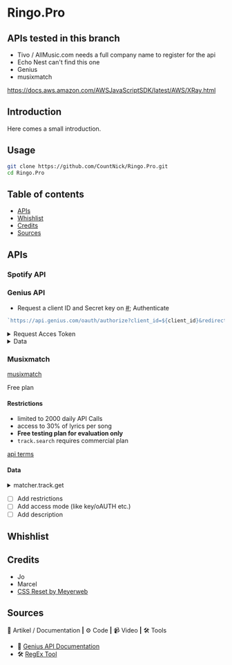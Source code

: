 # Ringo.Pro

<!-- <% results.map(item => { %>
      <div class="grid-item"><p>Cover art</p></div>
      <div class="grid-item"><p><%= item.title %></p></div>
      <div class="grid-item"><p><%= item.artist %></p></div>
      <div class="grid-item"><p>Lyrics</p></div>
      <% });%> <% } %> -->
<!-- ![Screenshot van de applicatie]() -->

## APIs tested in this branch

- Tivo / AllMusic.com needs a full company name to register for the api
- Echo Nest can't find this one
- Genius
- musixmatch

https://docs.aws.amazon.com/AWSJavaScriptSDK/latest/AWS/XRay.html

## Introduction

Here comes a small introduction.

## Usage

```zsh
git clone https://github.com/CountNick/Ringo.Pro.git
cd Ringo.Pro
```

## Table of contents

- [APIs](#apis)
- [Whishlist](#Whishlist)
- [Credits](#Credits)
- [Sources](#Sources)

## APIs

### Spotify API

### Genius API

- Request a client ID and Secret key on [#](#);
  Authenticate

```js
`https://api.genius.com/oauth/authorize?client_id=${client_id}&redirect_uri=${redirect_uri}&scope=${scope}&state=${state}&response_type=code`;
```

<details><summary>Request Acces Token</summary>

```js
async function getAccesToken(code) {
  const url = 'https://api.genius.com/oauth/token',
    bodyData = {
      code: code,
      client_id: client_id,
      client_secret: secret,
      redirect_uri: redirect_uri,
      response_type: 'code',
      grant_type: 'authorization_code',
    };
  const response = await fetch(url, {
    method: 'POST',
    headers: { Accept: 'application/json', 'Content-Type': 'application/json' },
    body: JSON.stringify(bodyData),
  });
  const jsonData = await response.json();
  console.log(jsonData);
  access_token = jsonData.access_token;
}
```

</details>

<details><summary>Data</summary>

```js
{
    highlights: [],
    index: 'song',
    type: 'song',
    result: {
      annotation_count: 7,
      api_path: '/songs/2288547',
      full_title: 'Manon by De Jeugd van Tegenwoordig',
      header_image_thumbnail_url: 'https://images.rapgenius.com/631233c9655a46e40e7a671fba27460c.300x170x1.jpg',
      header_image_url: 'https://images.rapgenius.com/631233c9655a46e40e7a671fba27460c.599x339x1.jpg',
      id: 2288547,
      lyrics_owner_id: 255445,
      lyrics_state: 'complete',
      path: '/De-jeugd-van-tegenwoordig-manon-lyrics',
      pyongs_count: 8,
      song_art_image_thumbnail_url: 'https://images.genius.com/a5f3dea785513a06e01a7753a2d6d59d.300x300x1.jpg',
      song_art_image_url: 'https://images.genius.com/a5f3dea785513a06e01a7753a2d6d59d.605x605x1.jpg',
      stats: { unreviewed_annotations: 1, hot: false, pageviews: 79651 },
      title: 'Manon',
      title_with_featured: 'Manon',
      url: 'https://genius.com/De-jeugd-van-tegenwoordig-manon-lyrics',
      primary_artist: {
        api_path: '/artists/18140',
        header_image_url: 'https://images.genius.com/f3c5b09c410385f4f19e52ee4b45baf3.1000x563x1.jpg',
        id: 18140,
        image_url: 'https://images.genius.com/51834e10506e8f674014396f8b46a114.500x500x1.jpg',
        is_meme_verified: false,
        is_verified: false,
        name: 'De Jeugd van Tegenwoordig',
        url: 'https://genius.com/artists/De-jeugd-van-tegenwoordig'
      }
```

</details>

### Musixmatch

[musixmatch](https://developer.musixmatch.com/)

Free plan

#### Restrictions

- limited to 2000 daily API Calls
- access to 30% of lyrics per song
- **Free testing plan for evaluation only**
- `track.search` requires commercial plan

[api terms](https://about.musixmatch.com/apiterms)

#### Data

<details><summary>matcher.track.get</summary>

```js
{
  message: {
    header: {
      status_code: 200,
      execute_time: 0.15845417976379,
      confidence: 1000,
      mode: 'search',
      cached: 1
    },
    body: {
      track: {
        track_id: 88236139,
        track_name: 'A Te',
        track_name_translation_list: [],
        track_rating: 72,
        commontrack_id: 1157401,
        instrumental: 0,
        explicit: 1,
        has_lyrics: 1,
        has_subtitles: 1,
        has_richsync: 0,
        num_favourite: 1037,
        album_id: 21143794,
        album_name: 'Safari',
        artist_id: 8976,
        artist_name: 'Jovanotti',
        track_share_url: 'https://www.musixmatch.com/lyrics/Jovanotti/A-te?utm_source=application&utm_campaign=api&utm_medium=',
        track_edit_url: 'https://www.musixmatch.com/lyrics/Jovanotti/A-te/edit?utm_source=application&utm_campaign=api&utm_medium=',
        restricted: 0,
        updated_time: '2019-04-17T12:55:49Z',
        primary_genres: {
          music_genre_list: [
            {
              music_genre: {
                music_genre_id: 14,
                music_genre_parent_id: 34,
                music_genre_name: 'Pop',
                music_genre_name_extended: 'Pop',
                music_genre_vanity: 'Pop'
              }
            }
          ]
        }
      }
    }
  }
}
```

</details>

- [ ] Add restrictions
- [ ] Add access mode (like key/oAUTH etc.)
- [ ] Add description

## Whishlist

## Credits

- Jo
- Marcel
- [CSS Reset by Meyerweb](http://meyerweb.com/eric/tools/css/reset/)

## Sources

📖 Artikel / Documentation **|** ⚙️ Code **|** 📹 Video **|** 🛠 Tools

- 📖 [Genius API Documentation](https://docs.genius.com/)
- 🛠 [RegEx Tool](https://regexr.com/)
